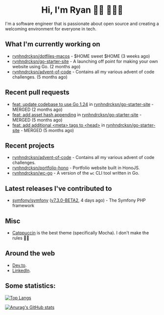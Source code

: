 <div align="center">
  <h1>Hi, I'm Ryan 👋🏻 👨🏻‍💻</h1>
</div>

I'm a software engineer that is passionate about open source and creating a welcoming environment for everyone in tech.

## What I'm currently working on

- [rynhndrcksn/dotfiles-macos](https://github.com/rynhndrcksn/dotfiles-macos) - $HOME sweet $HOME (3 weeks ago)
- [rynhndrcksn/go-starter-site](https://github.com/rynhndrcksn/go-starter-site) - A launching off point for making your own website using Go. (2 months ago)
- [rynhndrcksn/advent-of-code](https://github.com/rynhndrcksn/advent-of-code) - Contains all my various advent of code challenges. (5 months ago)

## Recent pull requests

- [feat: update codebase to use Go 1.24](https://github.com/rynhndrcksn/go-starter-site/pull/18) in [rynhndrcksn/go-starter-site](https://github.com/rynhndrcksn/go-starter-site) - MERGED (2 months ago)
- [feat: add asset hash appending](https://github.com/rynhndrcksn/go-starter-site/pull/17) in [rynhndrcksn/go-starter-site](https://github.com/rynhndrcksn/go-starter-site) - MERGED (5 months ago)
- [feat: add additional &lt;meta&gt; tags to &lt;head&gt;](https://github.com/rynhndrcksn/go-starter-site/pull/16) in [rynhndrcksn/go-starter-site](https://github.com/rynhndrcksn/go-starter-site) - MERGED (5 months ago)

## Recent projects

- [rynhndrcksn/advent-of-code](https://github.com/rynhndrcksn/advent-of-code) - Contains all my various advent of code challenges.
- [rynhndrcksn/portfolio-hono](https://github.com/rynhndrcksn/portfolio-hono) - Portfolio website built in HonoJS.
- [rynhndrcksn/wc-go](https://github.com/rynhndrcksn/wc-go) - A version of the `wc` CLI tool written in Go.

## Latest releases I've contributed to

- [symfony/symfony](https://github.com/symfony/symfony) ([v7.3.0-BETA2](https://github.com/symfony/symfony/releases/tag/v7.3.0-BETA2), 4 days ago) - The Symfony PHP framework

## Misc
- [Catppuccin](https://github.com/catppuccin/catppuccin) is the best theme (specifically Mocha). I don't make the rules 🤷‍♂️

## Around the web
- [Dev.to](https://dev.to/rynhndrcksn).
- [LinkedIn](https://www.linkedin.com/in/rynhndrcksn/).

## Some statistics:
[![Top Langs](https://github-readme-stats.vercel.app/api/top-langs/?username=rynhndrcksn&layout=compact&theme=github_dark)](https://github.com/anuraghazra/github-readme-stats)

[![Anurag's GitHub stats](https://github-readme-stats.vercel.app/api?username=rynhndrcksn&count_private=true&show_icons=true&theme=github_dark)](https://github.com/anuraghazra/github-readme-stats)

